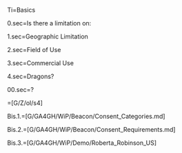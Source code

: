 Ti=Basics

0.sec=Is there a limitation on:

1.sec=Geographic Limitation

2.sec=Field of Use

3.sec=Commercial Use

4.sec=Dragons?

00.sec=?

=[G/Z/ol/s4]

Bis.1.=[G/GA4GH/WiP/Beacon/Consent_Categories.md]

Bis.2.=[G/GA4GH/WiP/Beacon/Consent_Requirements.md]

Bis.3.=[G/GA4GH/WiP/Demo/Roberta_Robinson_US]
